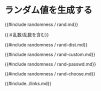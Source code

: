 # <!--Generate Random Values--> ランダム値を生成する

<!--{{#include randomness/rand.md}}-->
{{#include randomness / rand.md}}

<!--{{#include randomness/rand-range.md}}-->
{{＃乱数/乱数を含む}}

<!--{{#include randomness/rand-dist.md}}-->
{{#include randomness / rand-dist.md}}

<!--{{#include randomness/rand-custom.md}}-->
{{#include randomness / rand-custom.md}}

<!--{{#include randomness/rand-passwd.md}}-->
{{#include randomness / rand-passwd.md}}

<!--{{#include randomness/rand-choose.md}}-->
{{#include randomness / rand-choose.md}}

<!--{{#include../links.md}}-->
{{#include../links.md}}
